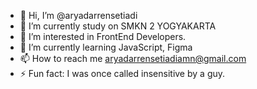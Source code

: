 - 👋 Hi, I’m @aryadarrensetiadi
- 🔭 I’m currently study on SMKN 2 YOGYAKARTA
- 👀 I’m interested in FrontEnd Developers.
- 🌱 I’m currently learning JavaScript, Figma
- 📫 How to reach me aryadarrensetiadiamn@gmail.com
- ⚡ Fun fact: I was once called insensitive by a guy.

<!---

- 💞️ I’m looking to collaborate on ...
- 😄 Pronouns: he/him
aryadarrensetiadi/aryadarrensetiadi is a ✨ special ✨ repository because its `README.md` (this file) appears on your GitHub profile.
You can click the Preview link to take a look at your changes.
--->
